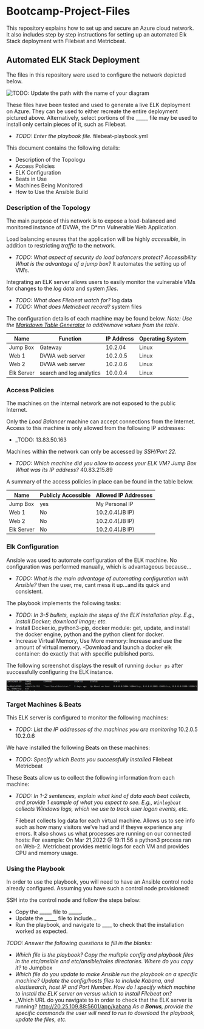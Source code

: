 # Bootcamp-Project-Files
This repository explains how to set up and secure an Azure cloud network. It also includes step by step instructions for setting up an automated Elk Stack deployment with Filebeat and Metricbeat.


## Automated ELK Stack Deployment

The files in this repository were used to configure the network depicted below.

![TODO: Update the path with the name of your diagram](Images/diagram_filename.png)

These files have been tested and used to generate a live ELK deployment on Azure. They can be used to either recreate the entire deployment pictured above. Alternatively, select portions of the _____ file may be used to install only certain pieces of it, such as Filebeat.

 - _TODO: Enter the playbook file._ filebeat-playbook.yml

This document contains the following details:
- Description of the Topologu
- Access Policies
- ELK Configuration
 - Beats in Use
 - Machines Being Monitored
- How to Use the Ansible Build


### Description of the Topology

The main purpose of this network is to expose a load-balanced and monitored instance of DVWA, the D*mn Vulnerable Web Application.

Load balancing ensures that the application will be highly _accessible_, in addition to restricting _traffic_ to the network.
- _TODO: What aspect of security do load balancers protect? Accessibility
 What is the advantage of a jump box?_  It automates the setting up of VM’s.

Integrating an ELK server allows users to easily monitor the vulnerable VMs for changes to the _log data_ and system _files_.
- _TODO: What does Filebeat watch for?_ log data
- _TODO: What does Metricbeat record?_ system files

The configuration details of each machine may be found below.
_Note: Use the [Markdown Table Generator](http://www.tablesgenerator.com/markdown_tables) to add/remove values from the table_.

| Name       | Function                 | IP Address | Operating System |
|------------|--------------------------|------------|------------------|
| Jump Box   | Gateway                  | 10.2.04    | Linux            |
| Web 1      | DVWA web server          | 10.2.0.5   | Linux            |
| Web 2      | DVWA web server          | 10.2.0.6   | Linux            |
| Elk Server | search and log analytics | 10.0.0.4   | Linux            |

### Access Policies

The machines on the internal network are not exposed to the public Internet. 

Only the _Load Balancer_ machine can accept connections from the Internet. Access to this machine is only allowed from the following IP addresses:
- _TODO: 13.83.50.163

Machines within the network can only be accessed by _SSH/Port 22_.
- _TODO: Which machine did you allow to access your ELK VM? Jump Box
What was its IP address?_ 40.83.215.89

A summary of the access policies in place can be found in the table below.

| Name       | Publicly Accessible | Allowed IP Addresses |
|------------|---------------------|----------------------|
| Jump Box   | yes                 | My Personal IP       |
| Web 1      | No                  | 10.2.0.4(JB IP)      |
| Web 2      | No                  | 10.2.0.4(JB IP)      |
| Elk Server | No                  | 10.2.0.4(JB IP)      |

### Elk Configuration

Ansible was used to automate configuration of the ELK machine. No configuration was performed manually, which is advantageous because… 
- _TODO: What is the main advantage of automating configuration with Ansible?_ then the user, me, cant mess it up...and its quick and consistent.

The playbook implements the following tasks:
- _TODO: In 3-5 bullets, explain the steps of the ELK installation play. E.g., install Docker; download image; etc._
- Install Docker.io, python3-pip, docker module: get, update, and install the docker engine, python and the python client for docker.
- Increase Virtual Memory, Use More memory: Increase and use the amount of virtual memory.
-Download and launch a docker elk container: do exactly that with specific published ports. 

The following screenshot displays the result of running `docker ps` after successfully configuring the ELK instance.

![TODO: Update the path with the name of your screenshot of docker ps output](Images/docker_ps_output.png)

### Target Machines & Beats
This ELK server is configured to monitor the following machines:
- _TODO: List the IP addresses of the machines you are monitoring_
	10.2.0.5
	10.2.0.6

We have installed the following Beats on these machines:
- _TODO: Specify which Beats you successfully installed_
	Filebeat
	Metricbeat

These Beats allow us to collect the following information from each machine:
- _TODO: In 1-2 sentences, explain what kind of data each beat collects, and provide 1 example of what you expect to see. E.g., `Winlogbeat` collects Windows logs, which we use to track user logon events, etc._
	
	Filebeat collects log data for each virtual machine. Allows us to see info such as how many visitors we’ve had and if theyve experience any errors. It also shows us what processes are running on our connected hosts:
 For example: On Mar 21,2022 @ 19:11:56 a python3 process ran on Web-2.
	Metricbeat provides metric logs for each VM and provides CPU and memory usage.




### Using the Playbook
In order to use the playbook, you will need to have an Ansible control node already configured. Assuming you have such a control node provisioned: 

SSH into the control node and follow the steps below:
- Copy the _____ file to _____.
- Update the _____ file to include...
- Run the playbook, and navigate to ____ to check that the installation worked as expected.

_TODO: Answer the following questions to fill in the blanks:_
- _Which file is the playbook? Copy the mulitple config and playbook files in the etc/ansible and etc/ansible/roles directories.
 Where do you copy it?_ to Jumpbox 
- _Which file do you update to make Ansible run the playbook on a specific machine?
Update the config/hosts files to include Kabana, and elastisearch, host IP and Port Number.
 How do I specify which machine to install the ELK server on versus which to install Filebeat on?_ 
- _Which URL do you navigate to in order to check that the ELK server is running?
   http://20.25.109.88:5601/app/kabana
_As a **Bonus**, provide the specific commands the user will need to run to download the playbook, update the files, etc._
